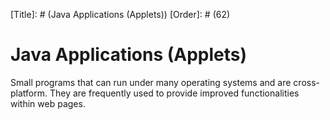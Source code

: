 [Title]: # (Java Applications (Applets))
[Order]: # (62)

# Java Applications (Applets)

 Small programs that can run under many operating systems and are cross-platform. They are frequently used to provide improved functionalities within web pages.